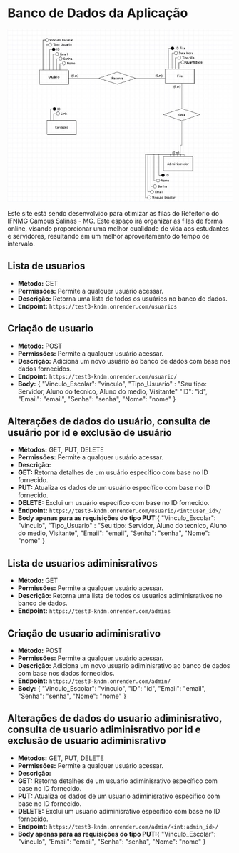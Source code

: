 # Banco de Dados da Aplicação

![Banco de Dados da Aplicação](bd/Banco_de_dados.png)

Este site está sendo desenvolvido para otimizar as filas do Refeitório do IFNMG Campus Salinas - MG. Este espaço irá organizar as filas de forma online, visando proporcionar uma melhor qualidade de vida aos estudantes e servidores, resultando em um melhor aproveitamento do tempo de intervalo.

## Lista de usuarios

- **Método:** GET
- **Permissões:** Permite a qualquer usuário acessar.
- **Descrição:** Retorna uma lista de todos os usuários no banco de dados.
- **Endpoint:** `https://test3-kndm.onrender.com/usuarios`

## Criação de usuario

- **Método:** POST
- **Permissões:** Permite a qualquer usuário acessar.
- **Descrição:** Adiciona um novo usuário ao banco de dados com base nos dados fornecidos.
- **Endpoint:** `https://test3-kndm.onrender.com/usuario/`
- **Body:** {
   "Vinculo_Escolar": "vinculo",
   "Tipo_Usuario" : "Seu tipo: Servidor, Aluno do tecnico, Aluno do medio, Visitante"
   "ID": "id",
   "Email": "email",
   "Senha": "senha",
   "Nome": "nome"
}

## Alterações de dados do usuário, consulta de usuário por id e exclusão de usuário

- **Métodos:** GET, PUT, DELETE
- **Permissões:** Permite a qualquer usuário acessar.
- **Descrição:**
- **GET:** Retorna detalhes de um usuário específico com base no ID fornecido.
- **PUT:** Atualiza os dados de um usuário específico com base no ID fornecido.
- **DELETE:** Exclui um usuário específico com base no ID fornecido.
- **Endpoint:** `https://test3-kndm.onrender.com/usuario/<int:user_id>/`
- **Body apenas para as requisições do tipo PUT:**{
   "Vinculo_Escolar": "vinculo",
    "Tipo_Usuario" : "Seu tipo: Servidor, Aluno do tecnico, Aluno do medio, Visitante",
   "Email": "email",
   "Senha": "senha",
   "Nome": "nome"
}

## Lista de usuarios adiminisrativos

- **Método:** GET
- **Permissões:** Permite a qualquer usuário acessar.
- **Descrição:** Retorna uma lista de todos os usuarios adiminisrativos no banco de dados.
- **Endpoint:** `https://test3-kndm.onrender.com/admins`

## Criação de usuario adiminisrativo

- **Método:** POST
- **Permissões:** Permite a qualquer usuário acessar.
- **Descrição:** Adiciona um novo usuario adiminisrativo ao banco de dados com base nos dados fornecidos.
- **Endpoint:** `https://test3-kndm.onrender.com/admin/`
- **Body:** {
   "Vinculo_Escolar": "vinculo",
   "ID": "id",
   "Email": "email",
   "Senha": "senha",
   "Nome": "nome"
}

## Alterações de dados do usuario adiminisrativo, consulta de usuario adiminisrativo por id e exclusão de usuario adiminisrativo

- **Métodos:** GET, PUT, DELETE
- **Permissões:** Permite a qualquer usuário acessar.
- **Descrição:**
- **GET:** Retorna detalhes de um usuario adiminisrativo específico com base no ID fornecido.
- **PUT:** Atualiza os dados de um usuario adiminisrativo específico com base no ID fornecido.
- **DELETE:** Exclui um usuario adiminisrativo específico com base no ID fornecido.
- **Endpoint:** `https://test3-kndm.onrender.com/admin/<int:admin_id>/`
- **Body apenas para as requisições do tipo PUT:**{
   "Vinculo_Escolar": "vinculo",
   "Email": "email",
   "Senha": "senha",
   "Nome": "nome"
}